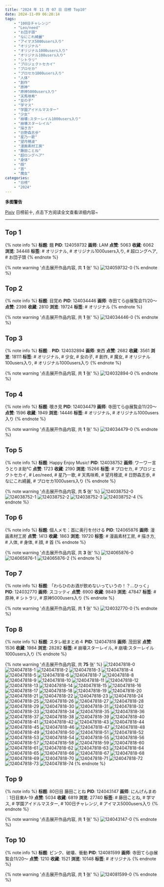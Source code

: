 ```yaml
---
title: "2024 年 11 月 07 日 日榜 Top10"
date: 2024-11-09 06:28:14
tags:
    - "100日チャレンジ"
    - "Leo/need"
    - "お団子頭"
    - "なにこれ綺麗"
    - "アイマス5000users入り"
    - "オリジナル"
    - "オリジナル1000users入り"
    - "オリジナル100users入り"
    - "シトラリ"
    - "プロジェクトセカイ"
    - "プロセカ"
    - "プロセカ1000users入り"
    - "人体"
    - "創作"
    - "原神"
    - "原神5000users入り"
    - "天馬咲希"
    - "女の子"
    - "学マス"
    - "学園アイドルマスター"
    - "少女"
    - "崩壊:スターレイル1000users入り"
    - "崩壊スターレイル"
    - "描き方"
    - "日野森志歩"
    - "星乃一歌"
    - "望月穂波"
    - "漫画素材工房"
    - "藤田ことね"
    - "超ロングヘア"
    - "身体"
    - "顔"
    - "首"
    - "魔女"
categories:
    - "日榜"
    - "2024"
---
```


<i class="fa fa-triangle-exclamation"></i>**多图警告**<i class="fa fa-triangle-exclamation"></i>

[Pixiv](https://www.pixiv.net/) 日榜前十, 点击下方阅读全文查看详细内容~

<!-- more -->

---

## Top 1

{% note info %}
**标题**: 餓
**PID**: 124059732 **画师**: LAM
**点赞**: 5063 **收藏**: 6062 **浏览**: 34448
**标签**: # オリジナル, # オリジナル1000users入り, # 超ロングヘア, # お団子頭
{% endnote %}

{% note warning '点击展开作品内容, 共 **1** 张' %}
![124059732-0](https://i.pixiv.re/img-original/img/2024/11/07/00/00/05/124059732_p0.jpg)
{% endnote %}

## Top 2

{% note info %}
**标题**: 目覚め
**PID**: 124034446 **画师**: 寺田てら@展覧会11/20〜
**点赞**: 2398 **收藏**: 2810 **浏览**: 19724
**标签**: # オリジナル
{% endnote %}

{% note warning '点击展开作品内容, 共 **1** 张' %}
![124034446-0](https://i.pixiv.re/img-original/img/2024/11/06/00/38/04/124034446_p0.jpg)
{% endnote %}

## Top 3

{% note info %}
**标题**: .
**PID**: 124032894 **画师**: 東西
**点赞**: 2682 **收藏**: 3561 **浏览**: 18111
**标签**: # オリジナル, # 少女, # 女の子, # 創作, # 魔女, # オリジナル100users入り, # オリジナル1000users入り
{% endnote %}

{% note warning '点击展开作品内容, 共 **1** 张' %}
![124032894-0](https://i.pixiv.re/img-original/img/2024/11/06/00/00/36/124032894_p0.png)
{% endnote %}

## Top 4

{% note info %}
**标题**: 覗き見
**PID**: 124034479 **画师**: 寺田てら@展覧会11/20〜
**点赞**: 1596 **收藏**: 1949 **浏览**: 14446
**标签**: # オリジナル, # オリジナル1000users入り
{% endnote %}

{% note warning '点击展开作品内容, 共 **1** 张' %}
![124034479-0](https://i.pixiv.re/img-original/img/2024/11/06/00/39/21/124034479_p0.jpg)
{% endnote %}

## Top 5

{% note info %}
**标题**: Happy Enjoy Music!
**PID**: 124038752 **画师**: ワーワー言うとりま助℃
**点赞**: 1723 **收藏**: 2190 **浏览**: 15266
**标签**: # プロセカ, # プロジェクトセカイ, # Leo/need, # 星乃一歌, # 天馬咲希, # 望月穂波, # 日野森志歩, # なにこれ綺麗, # プロセカ1000users入り
{% endnote %}

{% note warning '点击展开作品内容, 共 **5** 张' %}
![124038752-0](https://i.pixiv.re/img-original/img/2024/11/06/05/45/25/124038752_p0.jpg)
![124038752-1](https://i.pixiv.re/img-original/img/2024/11/06/05/45/25/124038752_p1.jpg)
![124038752-2](https://i.pixiv.re/img-original/img/2024/11/06/05/45/25/124038752_p2.jpg)
![124038752-3](https://i.pixiv.re/img-original/img/2024/11/06/05/45/25/124038752_p3.jpg)
![124038752-4](https://i.pixiv.re/img-original/img/2024/11/06/05/45/25/124038752_p4.jpg)
{% endnote %}

## Top 6

{% note info %}
**标题**: 個人メモ：首に奥行を付ける
**PID**: 124065876 **画师**: 漫画素材工房
**点赞**: 1413 **收藏**: 1863 **浏览**: 19720
**标签**: # 漫画素材工房, # 描き方, # 人体, # 身体, # 顔, # 首
{% endnote %}

{% note warning '点击展开作品内容, 共 **3** 张' %}
![124065876-0](https://i.pixiv.re/img-original/img/2024/11/07/06/00/04/124065876_p0.jpg)
![124065876-1](https://i.pixiv.re/img-original/img/2024/11/07/06/00/04/124065876_p1.jpg)
![124065876-2](https://i.pixiv.re/img-original/img/2024/11/07/06/00/04/124065876_p2.jpg)
{% endnote %}

## Top 7

{% note info %}
**标题**: 「わらひのお酒が飲めないっていうの！？…ひっく」
**PID**: 124032770 **画师**: スコッティ
**点赞**: 6900 **收藏**: 9849 **浏览**: 47847
**标签**: # 原神, # シトラリ, # 原神5000users入り
{% endnote %}

{% note warning '点击展开作品内容, 共 **1** 张' %}
![124032770-0](https://i.pixiv.re/img-original/img/2024/11/06/00/00/07/124032770_p0.jpg)
{% endnote %}

## Top 8

{% note info %}
**标题**: スタレ絵まとめ４
**PID**: 124047818 **画师**: 茂田家
**点赞**: 1536 **收藏**: 1984 **浏览**: 28282
**标签**: # 崩壊スターレイル, # 崩壊:スターレイル1000users入り
{% endnote %}

{% note warning '点击展开作品内容, 共 **75** 张' %}
![124047818-0](https://i.pixiv.re/img-original/img/2024/11/06/17/01/08/124047818_p0.jpg)
![124047818-1](https://i.pixiv.re/img-original/img/2024/11/06/17/01/08/124047818_p1.jpg)
![124047818-2](https://i.pixiv.re/img-original/img/2024/11/06/17/01/08/124047818_p2.jpg)
![124047818-3](https://i.pixiv.re/img-original/img/2024/11/06/17/01/08/124047818_p3.jpg)
![124047818-4](https://i.pixiv.re/img-original/img/2024/11/06/17/01/08/124047818_p4.jpg)
![124047818-5](https://i.pixiv.re/img-original/img/2024/11/06/17/01/08/124047818_p5.jpg)
![124047818-6](https://i.pixiv.re/img-original/img/2024/11/06/17/01/08/124047818_p6.jpg)
![124047818-7](https://i.pixiv.re/img-original/img/2024/11/06/17/01/08/124047818_p7.jpg)
![124047818-8](https://i.pixiv.re/img-original/img/2024/11/06/17/01/08/124047818_p8.jpg)
![124047818-9](https://i.pixiv.re/img-original/img/2024/11/06/17/01/08/124047818_p9.jpg)
![124047818-10](https://i.pixiv.re/img-original/img/2024/11/06/17/01/08/124047818_p10.jpg)
![124047818-11](https://i.pixiv.re/img-original/img/2024/11/06/17/01/08/124047818_p11.jpg)
![124047818-12](https://i.pixiv.re/img-original/img/2024/11/06/17/01/08/124047818_p12.jpg)
![124047818-13](https://i.pixiv.re/img-original/img/2024/11/06/17/01/08/124047818_p13.jpg)
![124047818-14](https://i.pixiv.re/img-original/img/2024/11/06/17/01/08/124047818_p14.jpg)
![124047818-15](https://i.pixiv.re/img-original/img/2024/11/06/17/01/08/124047818_p15.jpg)
![124047818-16](https://i.pixiv.re/img-original/img/2024/11/06/17/01/08/124047818_p16.jpg)
![124047818-17](https://i.pixiv.re/img-original/img/2024/11/06/17/01/08/124047818_p17.jpg)
![124047818-18](https://i.pixiv.re/img-original/img/2024/11/06/17/01/08/124047818_p18.jpg)
![124047818-19](https://i.pixiv.re/img-original/img/2024/11/06/17/01/08/124047818_p19.jpg)
![124047818-20](https://i.pixiv.re/img-original/img/2024/11/06/17/01/08/124047818_p20.jpg)
![124047818-21](https://i.pixiv.re/img-original/img/2024/11/06/17/01/08/124047818_p21.jpg)
![124047818-22](https://i.pixiv.re/img-original/img/2024/11/06/17/01/08/124047818_p22.jpg)
![124047818-23](https://i.pixiv.re/img-original/img/2024/11/06/17/01/08/124047818_p23.jpg)
![124047818-24](https://i.pixiv.re/img-original/img/2024/11/06/17/01/08/124047818_p24.jpg)
![124047818-25](https://i.pixiv.re/img-original/img/2024/11/06/17/01/08/124047818_p25.jpg)
![124047818-26](https://i.pixiv.re/img-original/img/2024/11/06/17/01/08/124047818_p26.jpg)
![124047818-27](https://i.pixiv.re/img-original/img/2024/11/06/17/01/08/124047818_p27.jpg)
![124047818-28](https://i.pixiv.re/img-original/img/2024/11/06/17/01/08/124047818_p28.jpg)
![124047818-29](https://i.pixiv.re/img-original/img/2024/11/06/17/01/08/124047818_p29.jpg)
![124047818-30](https://i.pixiv.re/img-original/img/2024/11/06/17/01/08/124047818_p30.jpg)
![124047818-31](https://i.pixiv.re/img-original/img/2024/11/06/17/01/08/124047818_p31.jpg)
![124047818-32](https://i.pixiv.re/img-original/img/2024/11/06/17/01/08/124047818_p32.jpg)
![124047818-33](https://i.pixiv.re/img-original/img/2024/11/06/17/01/08/124047818_p33.jpg)
![124047818-34](https://i.pixiv.re/img-original/img/2024/11/06/17/01/08/124047818_p34.jpg)
![124047818-35](https://i.pixiv.re/img-original/img/2024/11/06/17/01/08/124047818_p35.jpg)
![124047818-36](https://i.pixiv.re/img-original/img/2024/11/06/17/01/08/124047818_p36.jpg)
![124047818-37](https://i.pixiv.re/img-original/img/2024/11/06/17/01/08/124047818_p37.jpg)
![124047818-38](https://i.pixiv.re/img-original/img/2024/11/06/17/01/08/124047818_p38.jpg)
![124047818-39](https://i.pixiv.re/img-original/img/2024/11/06/17/01/08/124047818_p39.jpg)
![124047818-40](https://i.pixiv.re/img-original/img/2024/11/06/17/01/08/124047818_p40.jpg)
![124047818-41](https://i.pixiv.re/img-original/img/2024/11/06/17/01/08/124047818_p41.jpg)
![124047818-42](https://i.pixiv.re/img-original/img/2024/11/06/17/01/08/124047818_p42.jpg)
![124047818-43](https://i.pixiv.re/img-original/img/2024/11/06/17/01/08/124047818_p43.jpg)
![124047818-44](https://i.pixiv.re/img-original/img/2024/11/06/17/01/08/124047818_p44.jpg)
![124047818-45](https://i.pixiv.re/img-original/img/2024/11/06/17/01/08/124047818_p45.jpg)
![124047818-46](https://i.pixiv.re/img-original/img/2024/11/06/17/01/08/124047818_p46.jpg)
![124047818-47](https://i.pixiv.re/img-original/img/2024/11/06/17/01/08/124047818_p47.jpg)
![124047818-48](https://i.pixiv.re/img-original/img/2024/11/06/17/01/08/124047818_p48.jpg)
![124047818-49](https://i.pixiv.re/img-original/img/2024/11/06/17/01/08/124047818_p49.jpg)
![124047818-50](https://i.pixiv.re/img-original/img/2024/11/06/17/01/08/124047818_p50.jpg)
![124047818-51](https://i.pixiv.re/img-original/img/2024/11/06/17/01/08/124047818_p51.jpg)
![124047818-52](https://i.pixiv.re/img-original/img/2024/11/06/17/01/08/124047818_p52.jpg)
![124047818-53](https://i.pixiv.re/img-original/img/2024/11/06/17/01/08/124047818_p53.jpg)
![124047818-54](https://i.pixiv.re/img-original/img/2024/11/06/17/01/08/124047818_p54.jpg)
![124047818-55](https://i.pixiv.re/img-original/img/2024/11/06/17/01/08/124047818_p55.jpg)
![124047818-56](https://i.pixiv.re/img-original/img/2024/11/06/17/01/08/124047818_p56.jpg)
![124047818-57](https://i.pixiv.re/img-original/img/2024/11/06/17/01/08/124047818_p57.jpg)
![124047818-58](https://i.pixiv.re/img-original/img/2024/11/06/17/01/08/124047818_p58.jpg)
![124047818-59](https://i.pixiv.re/img-original/img/2024/11/06/17/01/08/124047818_p59.jpg)
![124047818-60](https://i.pixiv.re/img-original/img/2024/11/06/17/01/08/124047818_p60.jpg)
![124047818-61](https://i.pixiv.re/img-original/img/2024/11/06/17/01/08/124047818_p61.jpg)
![124047818-62](https://i.pixiv.re/img-original/img/2024/11/06/17/01/08/124047818_p62.jpg)
![124047818-63](https://i.pixiv.re/img-original/img/2024/11/06/17/01/08/124047818_p63.jpg)
![124047818-64](https://i.pixiv.re/img-original/img/2024/11/06/17/01/08/124047818_p64.jpg)
![124047818-65](https://i.pixiv.re/img-original/img/2024/11/06/17/01/08/124047818_p65.jpg)
![124047818-66](https://i.pixiv.re/img-original/img/2024/11/06/17/01/08/124047818_p66.jpg)
![124047818-67](https://i.pixiv.re/img-original/img/2024/11/06/17/01/08/124047818_p67.jpg)
![124047818-68](https://i.pixiv.re/img-original/img/2024/11/06/17/01/08/124047818_p68.jpg)
![124047818-69](https://i.pixiv.re/img-original/img/2024/11/06/17/01/08/124047818_p69.jpg)
![124047818-70](https://i.pixiv.re/img-original/img/2024/11/06/17/01/08/124047818_p70.jpg)
![124047818-71](https://i.pixiv.re/img-original/img/2024/11/06/17/01/08/124047818_p71.jpg)
![124047818-72](https://i.pixiv.re/img-original/img/2024/11/06/17/01/08/124047818_p72.jpg)
![124047818-73](https://i.pixiv.re/img-original/img/2024/11/06/17/01/08/124047818_p73.jpg)
![124047818-74](https://i.pixiv.re/img-original/img/2024/11/06/17/01/08/124047818_p74.jpg)
{% endnote %}

## Top 9

{% note info %}
**标题**: 80日目 藤田ことね
**PID**: 124043147 **画师**: にんげんまめ￤1日目東A-19
**点赞**: 5034 **收藏**: 6819 **浏览**: 27740
**标签**: # 藤田ことね, # 学マス, # 学園アイドルマスター, # 100日チャレンジ, # アイマス5000users入り
{% endnote %}

{% note warning '点击展开作品内容, 共 **1** 张' %}
![124043147-0](https://i.pixiv.re/img-original/img/2024/11/06/11/48/23/124043147_p0.png)
{% endnote %}

## Top 10

{% note info %}
**标题**: ピンク、破壊、衝動
**PID**: 124081599 **画师**: 寺田てら@展覧会11/20〜
**点赞**: 1210 **收藏**: 1521 **浏览**: 10148
**标签**: # オリジナル
{% endnote %}

{% note warning '点击展开作品内容, 共 **1** 张' %}
![124081599-0](https://i.pixiv.re/img-original/img/2024/11/07/21/21/19/124081599_p0.jpg)
{% endnote %}
